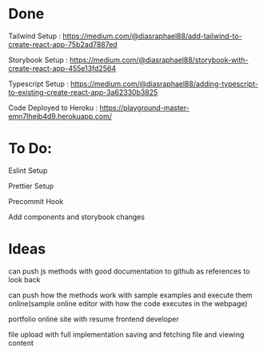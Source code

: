 # Done

Tailwind Setup : https://medium.com/@diasraphael88/add-tailwind-to-create-react-app-75b2ad7887ed

Storybook Setup : https://medium.com/@diasraphael88/storybook-with-create-react-app-455e13fd2564

Typescript Setup : https://medium.com/@diasraphael88/adding-typescript-to-existing-create-react-app-3a62330b3825

Code Deployed to Heroku : https://playground-master-emn7lhejb4d9.herokuapp.com/

# To Do:

Eslint Setup

Prettier Setup

Precommit Hook

Add components and storybook changes

# Ideas

can push js methods with good documentation to github as references to look back

can push how the methods work with sample examples and execute them online(sample online editor with how the code executes in the webpage)

portfolio online site with resume frontend developer

file upload with full implementation saving and fetching file and viewing content
